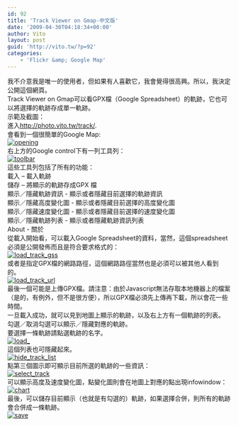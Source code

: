 ```yaml
---
id: 92
title: 'Track Viewer on Gmap-中文版'
date: '2009-04-30T04:18:34+00:00'
author: Vito
layout: post
guid: 'http://vito.tw/?p=92'
categories:
    - 'Flickr &amp; Google Map'
---
```


我不介意我是唯一的使用者，但如果有人喜歡它，我會覺得很高興。所以，我決定公開這個網頁。  
Track Viewer on Gmap可以看GPX檔（Google Spreadsheet）的軌跡，它也可以將選擇的軌跡存成單一軌跡。  
示範及截圖：  
進入<http://photo.vito.tw/track/>.  
會看到一個很簡單的Google Map:  
[![opening](http://vito.tw/wp-content/uploads/2009/04/opening.png "opening")](http://vito.tw/?attachment_id=79)  
右上方的Google control下有一列工具列：  
[![toolbar](http://vito.tw/wp-content/uploads/2009/04/toolbar.png "toolbar")](http://vito.tw/?attachment_id=76)  
這些工具列包括了所有的功能：  
載入 – 載入軌跡  
儲存 – 將顯示的軌跡存成GPX 檔  
顯示／隱藏軌跡資訊 - 顯示或者隱藏目前選擇的軌跡資訊  
顯示／隱藏高度變化圖 - 顯示或者隱藏目前選擇的高度變化圖  
顯示／隱藏速度變化圖 - 顯示或者隱藏目前選擇的速度變化圖  
顯示／隱藏軌跡列表 - 顯示或者隱藏軌跡資訊列表  
About - 關於  
從載入開始看，可以載入Google Spreadsheet的資料，當然，這個spreadsheet必須是公開發佈而且是符合要求格式的：  
[![load_track_gss](http://vito.tw/wp-content/uploads/2009/04/load_track_gss.png "load_track_gss")](http://vito.tw/?attachment_id=82)  
或者是指定GPX檔的網路路徑，這個網路路徑當然也是必須可以被其他人看到的。  
[![load_track_url](http://vito.tw/wp-content/uploads/2009/04/load_track_url.png "load_track_url")](http://vito.tw/?attachment_id=81)  
最後一個可能是上傳GPX檔。請注意：由於Javascript無法存取本地機器上的檔案（是的，有例外，但不是很方便），所以GPX檔必須先上傳再下載，所以會花一些時間。  
一旦載入成功，就可以見到地圖上顯示的軌跡，以及右上方有一個軌跡的列表。  
勾選／取消勾選可以顯示／隱藏對應的軌跡。  
要選擇一條軌跡請點選軌跡的名字。  
[![load_](http://vito.tw/wp-content/uploads/2009/04/load_.png "load_")](http://vito.tw/?attachment_id=83)  
這個列表也可隱藏起來。  
[![hide_track_list](http://vito.tw/wp-content/uploads/2009/04/hide_track_list.png "hide_track_list")](http://vito.tw/?attachment_id=84)  
點第三個圖示即可顯示目前所選的軌跡的一些資訊：  
[![select_track](http://vito.tw/wp-content/uploads/2009/04/select_track.png "select_track")](http://vito.tw/?attachment_id=77)  
可以顯示高度及速度變化圖，點變化圖則會在地圖上對應的點出現infowindow：  
[![chart](http://vito.tw/wp-content/uploads/2009/04/chart.png "chart")](http://vito.tw/?attachment_id=86)  
最後，可以儲存目前顯示（也就是有勾選的）軌跡，如果選擇合併，則所有的軌跡會合併成一條軌跡。  
[![save](http://vito.tw/wp-content/uploads/2009/04/save.png "save")](http://vito.tw/?attachment_id=78)